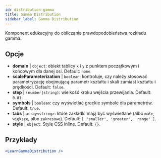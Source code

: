 ```yaml
---
id: distribution-gamma
title: Gamma Distribution
sidebar_label: Gamma Distribution
---
```


Komponent edukacyjny do obliczania prawdopodobieństwa rozkładu gamma.

## Opcje

* __domain__ | `object`: obiekt tablicy `x` i `y` z punktem początkowym i końcowym dla danej osi. Default: `none`.
* __scaleParameterization__ | `boolean`: kontroluje, czy należy stosować parametryzację obejmującą parametr kształtu i skali zamiast kształtu i prędkości. Default: `false`.
* __step__ | `(number|string)`: wielkość kroku wejścia przewijania. Default: `0.01`.
* __symbols__ | `boolean`: czy wyświetlać greckie symbole dla parametrów. Default: `true`.
* __tabs__ | `array<string>`: które zakładki mają być wyświetlane (albo `małe`, `większe`, albo `zakresowe`). Default: `[
  'smaller',
  'greater',
  'range'
]`.
* __style__ | `object`: Style CSS inline. Default: `{}`.


## Przykłady

```jsx live
<LearnGammaDistribution />
```

